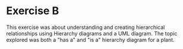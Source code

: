 # Exercise B

This exercise was about understanding and creating hierarchical relationships using Hierarchy diagrams and a UML diagram. The topic explored was both a "has a" and "is a" hierarchy diagram for a plant.

